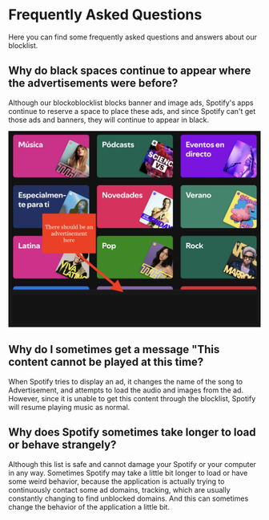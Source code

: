 # Frequently Asked Questions

Here you can find some frequently asked questions and answers about our blocklist.

## Why do black spaces continue to appear where the advertisements were before?

Although our blockoblocklist blocks banner and image ads, Spotify's apps continue to reserve a space to place these ads, and since Spotify can't get those ads and banners, they will continue to appear in black.

![Space Example](../images/ads_space.png)

## Why do I sometimes get a message "This content cannot be played at this time?

When Spotify tries to display an ad, it changes the name of the song to Advertisement, and attempts to load the audio and images from the ad. However, since it is unable to get this content through the blocklist, Spotify will resume playing music as normal.

## Why does Spotify sometimes take longer to load or behave strangely?

Although this list is safe and cannot damage your Spotify or your computer in any way. Sometimes Spotify may take a little bit longer to load or have some weird behavior, because the application is actually trying to continuously contact some ad domains, tracking, which are usually constantly changing to find unblocked domains. And this can sometimes change the behavior of the application a little bit.